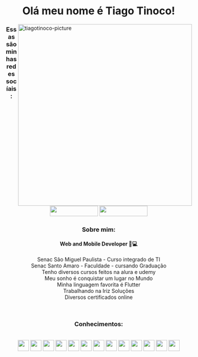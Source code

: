 <h1 align="center"> Olá meu nome é Tiago Tinoco! </h1> 
<img src="https://yt3.ggpht.com/p4DKgqcehwtOsOmMkRKrlB-O_H6f5di9qAPSqagDNj_gRjnNUKYDbHE8VhEV_sWSE5K8ZSOp_A=s600-c-k-c0x00ffffff-no-rj-rp-mo" alt="tiagotinoco-picture" align="right" height="490em" width="470em">

<div align="center">
  <h3> Essas são minhas redes socíais:</h3>
  <a href="https://www.instagram.com/uxtiago/" target="_blank"><img height="28px" width="130px" src="https://img.shields.io/badge/-Instagram-%23E4405F?style=for-the-badge&logo=instagram&logoColor=white" target="_blank"></a>
  <a href="https://www.linkedin.com/in/tiago-tinoco-828bb11a8/" target="_blank"><img height="28px" width="130px" src="https://img.shields.io/badge/-LinkedIn-%230077B5?style=for-the-badge&logo=linkedin&logoColor=white" target="_blank"></a>
</div>

<div align="center">
  <h3>Sobre mim:</h3>
  <h4><strong>Web and Mobile Developer 📱💻<br></strong></h4>
  <p>
    Senac São Miguel Paulista - Curso integrado de TI<br>
    Senac Santo Amaro - Faculdade - cursando Graduação<br>
    Tenho diversos cursos feitos na alura e udemy<br>
    Meu sonho é conquistar um lugar no Mundo<br>
    Minha linguagem favorita é Flutter<br>
    Trabalhando na Iriz Soluções<br>
    Diversos certificados online<br>
  </p>
</div>
<br>
<div align="center">
  <h3>Conhecimentos:</h3>
  <br>
  <img height="30px" src="https://cdn.jsdelivr.net/gh/devicons/devicon/icons/flutter/flutter-original.svg" />
  <img height="30px" src="https://cdn.jsdelivr.net/gh/devicons/devicon/icons/dart/dart-original.svg" />
  <img height="30px" src="https://cdn.jsdelivr.net/gh/devicons/devicon/icons/html5/html5-original.svg" />
  <img height="30px" src="https://cdn.jsdelivr.net/gh/devicons/devicon/icons/css3/css3-original.svg" />
  <img height="30px" src="https://cdn.jsdelivr.net/gh/devicons/devicon/icons/android/android-original.svg" />
  <img height="30px" src="https://cdn.jsdelivr.net/gh/devicons/devicon/icons/kotlin/kotlin-original.svg" />
  <img height="30px" src="https://cdn.jsdelivr.net/gh/devicons/devicon/icons/java/java-original.svg" />
  <img height="30px" src="https://cdn.jsdelivr.net/gh/devicons/devicon/icons/javascript/javascript-original.svg" />
  <img height="30px" src="https://cdn.jsdelivr.net/gh/devicons/devicon/icons/vscode/vscode-original.svg" />
  <img height="30px" src="https://cdn.jsdelivr.net/gh/devicons/devicon/icons/firebase/firebase-plain.svg" />
  <img height="30px" src="https://cdn.jsdelivr.net/gh/devicons/devicon/icons/git/git-original.svg" />
  <img height="30px" src="https://cdn.jsdelivr.net/gh/devicons/devicon/icons/github/github-original.svg" />
  <img height="30px" src="https://cdn.jsdelivr.net/gh/devicons/devicon/icons/nextjs/nextjs-original.svg" />
</div>
